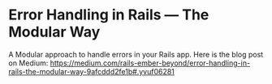 # Error Handling in Rails — The Modular Way
A Modular approach to handle errors in your Rails app. Here is the blog post on Medium: https://medium.com/rails-ember-beyond/error-handling-in-rails-the-modular-way-9afcddd2fe1b#.yvuf06281
